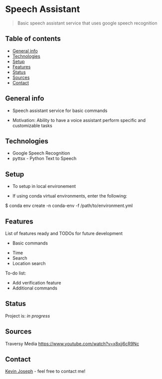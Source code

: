 # Speech Assistant
> Basic speech assistant service that uses google speech recognition

## Table of contents
* [General info](#general-info)
* [Technologies](#technologies)
* [Setup](#setup)
* [Features](#features)
* [Status](#status)
* [Sources](#sources)
* [Contact](#contact)

## General info
* Speech assistant service for basic commands
- Motivation: Ability to have a voice assistant perform specific and customizable tasks

## Technologies
* Google Speech Recognition
* pyttsx - Python Text to Speech

## Setup
* To setup in local environement
- If using conda virtual environments, enter the following:

$ conda env create -n conda-env -f /path/to/environment.yml

## Features
List of features ready and TODOs for future development
* Basic commands
- Time
- Search
- Location search

To-do list:
* Add verification feature
* Additional commands

## Status
Project is: _in progress_

## Sources
Traversy Media
https://www.youtube.com/watch?v=x8xjj6cR9Nc

## Contact
[Kevin Joseph](www.linkedin.com/in/kfjoseph) - feel free to contact me!